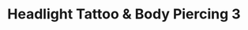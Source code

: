 ---
title: "Headlight Tattoo & Body Piercing 3"
url: /woodstown/headlight-tattoo-and-body-piercing-3/
shop: tattoo
---